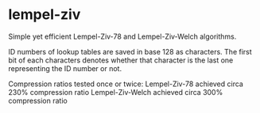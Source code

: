 # lempel-ziv
Simple yet efficient Lempel-Ziv-78 and Lempel-Ziv-Welch algorithms.

ID numbers of lookup tables are saved in base 128 as characters. The first bit of each characters denotes whether that character is the last one representing the ID number or not.

Compression ratios tested once or twice:
Lempel-Ziv-78 achieved circa 230% compression ratio
Lempel-Ziv-Welch achieved circa 300% compression ratio
